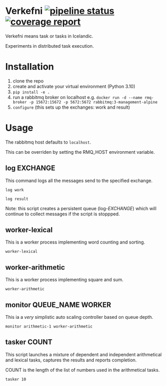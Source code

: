 # Verkefni [![pipeline status](https://gitlab.com/OldIronHorse/verkefni/badges/master/pipeline.svg)](https://gitlab.com/OldIronHorse/verkefni/-/commits/master)  [![coverage report](https://gitlab.com/OldIronHorse/verkefni/badges/master/coverage.svg)](https://gitlab.com/OldIronHorse/verkefni/-/commits/master) 

Verkefni means task or tasks in Icelandic.

Experiments in distributed task execution.

# Installation

1. clone the repo
2. create and activate your virtual environment (Python 3.10)
3. `pip install -e .`
4. run a rabbitmq broker on localhost e.g. `docker run -d --name rmq-broker -p 15672:15672 -p 5672:5672 rabbitmq:3-management-alpine`
5. `configure` (this sets up the exchanges: work and result)

# Usage

The rabbitmq host defaults to `localhost`.

This can be overriden by setting the RMQ_HOST environment variable.

## log EXCHANGE

This command logs all the messages send to the specified exchange.

`log work`

`log result`

Note: this script creates a persistent queue (log-_EXCHANGE_) which will continue to collect messages if the script is stoppped.

## worker-lexical

This is a worker process implementing word counting and sorting.

`worker-lexical`

## worker-arithmetic

This is a worker process implementing square and sum.

`worker-arithmetic`

## monitor QUEUE_NAME WORKER

This ia a _very_ simplistic auto scaling controller based on queue depth.

`monitor arithmetic-1 worker-arithmetic`

## tasker COUNT

This script launches a mixture of dependent and independent arithmetical and lexical tasks, captures the results and reports completion.

COUNT is the length of the list of numbers used in the arithmetical tasks.

`tasker 10`


